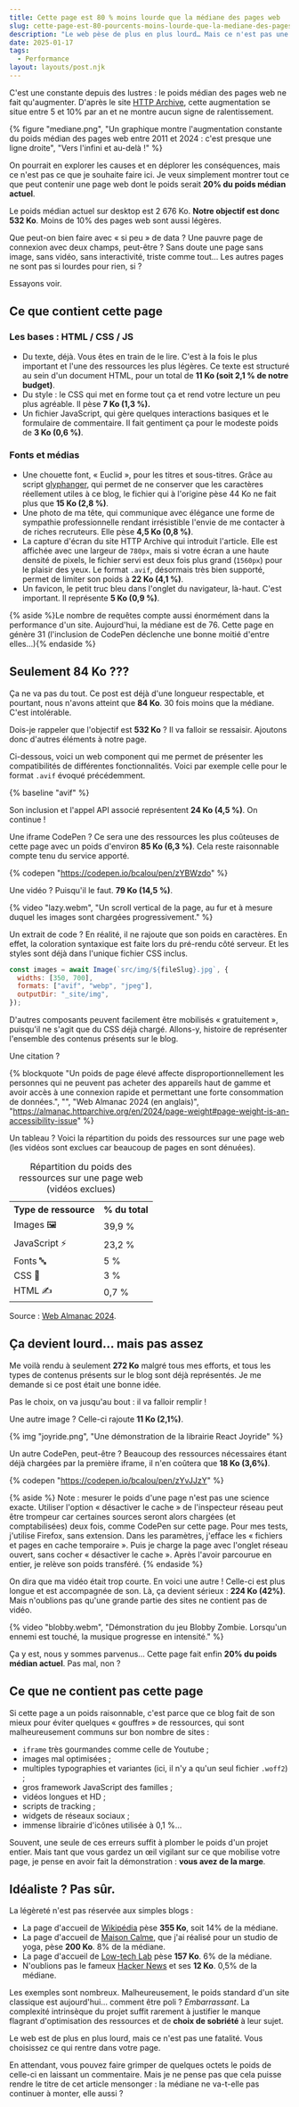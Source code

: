 ```yaml
---
title: Cette page est 80 % moins lourde que la médiane des pages web
slug: cette-page-est-80-pourcents-moins-lourde-que-la-mediane-des-pages-web
description: "Le web pèse de plus en plus lourd… Mais ce n'est pas une fatalité. Vous choisissez ce qui rentre dans votre page !"
date: 2025-01-17
tags:
  - Performance
layout: layouts/post.njk
---
```


C'est une constante depuis des lustres : le poids médian des pages web ne fait qu'augmenter. D'après le site <a href="https://httparchive.org/reports/page-weight#bytesTotal">HTTP Archive</a>, cette augmentation se situe entre 5 et 10% par an et ne montre aucun signe de ralentissement.

{% figure
  "mediane.png",
  "Un graphique montre l'augmentation constante du poids médian des pages web entre 2011 et 2024 : c'est presque une ligne droite",
  "Vers l'infini et au-delà !"
%}

On pourrait en explorer les causes et en déplorer les conséquences, mais ce n'est pas ce que je souhaite faire ici. Je veux simplement montrer tout ce que peut contenir une page web dont le poids serait **20% du poids médian actuel**.

Le poids médian actuel sur desktop est 2 676 Ko. **Notre objectif est donc 532 Ko**. Moins de 10% des pages web sont aussi légères.

Que peut-on bien faire avec « si peu » de data ? Une pauvre page de connexion avec deux champs, peut-être ? Sans doute une page sans image, sans vidéo, sans interactivité, triste comme tout… Les autres pages ne sont pas si lourdes pour rien, si ?

Essayons voir.

## Ce que contient cette page

### Les bases : HTML / CSS / JS

- Du texte, déjà. Vous êtes en train de le lire. C'est à la fois le plus important et l'une des ressources les plus légères. Ce texte est structuré au sein d'un document HTML, pour un total de **11 Ko (soit 2,1 % de notre budget)**.
- Du style : le CSS qui met en forme tout ça et rend votre lecture un peu plus agréable. Il pèse **7 Ko (1,3 %).**
- Un fichier JavaScript, qui gère quelques interactions basiques et le formulaire de commentaire. Il fait gentiment ça pour le modeste poids de **3 Ko (0,6 %)**.

### Fonts et médias

- Une chouette font, « Euclid », pour les titres et sous-titres. Grâce au script [glyphanger](https://github.com/zachleat/glyphhanger), qui permet de ne conserver que les caractères réellement utiles à ce blog, le fichier qui à l'origine pèse 44 Ko ne fait plus que **15 Ko (2,8 %)**.
- Une photo de ma tête, qui communique avec élégance une forme de sympathie professionnelle rendant irrésistible l'envie de me contacter à de riches recruteurs. Elle pèse **4,5 Ko (0,8 %)**.
- La capture d'écran du site HTTP Archive qui introduit l'article. Elle est affichée avec une largeur de `780px`, mais si votre écran a une haute densité de pixels, le fichier servi est deux fois plus grand (`1560px`) pour le plaisir des yeux. Le format `.avif`, désormais très bien supporté, permet de limiter son poids à **22 Ko (4,1 %)**.
- Un favicon, le petit truc bleu dans l'onglet du navigateur, là-haut. C'est important. Il représente **5 Ko (0,9 %)**.

{% aside %}Le nombre de requêtes compte aussi énormément dans la performance d'un site. Aujourd'hui, la médiane est de 76. Cette page en génère 31 (l'inclusion de CodePen déclenche une bonne moitié d'entre elles…){% endaside %}

## Seulement 84 Ko ???

Ça ne va pas du tout. Ce post est déjà d'une longueur respectable, et pourtant, nous n'avons atteint que **84 Ko**. 30 fois moins que la médiane. C'est intolérable.

Dois-je rappeler que l'objectif est **532 Ko** ? Il va falloir se ressaisir. Ajoutons donc d'autres éléments à notre page.

Ci-dessous, voici un web component qui me permet de présenter les compatibilités de différentes fonctionnalités. Voici par exemple celle pour le format `.avif` évoqué précédemment.

{% baseline "avif" %}

Son inclusion et l'appel API associé représentent **24 Ko (4,5 %)**. On continue !

Une iframe CodePen ? Ce sera une des ressources les plus coûteuses de cette page avec un poids d'environ **85 Ko (6,3 %)**. Cela reste raisonnable compte tenu du service apporté.

{% codepen "https://codepen.io/bcalou/pen/zYBWzdo" %}

Une vidéo ? Puisqu'il le faut. **79 Ko (14,5 %)**.

{% video
  "lazy.webm",
  "Un scroll vertical de la page, au fur et à mesure duquel les images sont chargées progressivement."
%}

Un extrait de code ? En réalité, il ne rajoute que son poids en caractères. En effet, la coloration syntaxique est faite lors du pré-rendu côté serveur. Et les styles sont déjà dans l'unique fichier CSS inclus.

```js
const images = await Image(`src/img/${fileSlug}.jpg`, {
  widths: [350, 700],
  formats: ["avif", "webp", "jpeg"],
  outputDir: "_site/img",
});
```

D'autres composants peuvent facilement être mobilisés « gratuitement », puisqu'il ne s'agit que du CSS déjà chargé. Allons-y, histoire de représenter l'ensemble des contenus présents sur le blog.

Une citation ?

{% blockquote "Un poids de page élevé affecte disproportionnellement les personnes qui ne peuvent pas acheter des appareils haut de gamme et avoir accès à une connexion rapide et permettant une forte consommation de données.", "", "Web Almanac 2024 (en anglais)", "https://almanac.httparchive.org/en/2024/page-weight#page-weight-is-an-accessibility-issue" %}

Un tableau ? Voici la répartition du poids des ressources sur une page web (les vidéos sont exclues car beaucoup de pages en sont dénuées).

<table>
  <caption>Répartition du poids des ressources sur une page web (vidéos exclues)</caption>
  <tr>
    <th scope="col">Type de ressource</th>
    <th scope="col">% du total</th>
  </tr>
  <tr>
    <td>Images 🖼️</td>
    <td>39,9 %</td>
  </tr>
  <tr>
    <td>JavaScript ⚡</td>
    <td>23,2 %</td>
  </tr>
  <tr>
    <td>Fonts 🔤</td>
    <td>5 %</td>
  </tr>
  <tr>
    <td>CSS 💄</td>
    <td>3 %</td>
  </tr>
  <tr>
    <td>HTML ✍️</td>
    <td>0,7 %</td>
  </tr>
</table>

Source : [Web Almanac 2024](https://almanac.httparchive.org/en/2024/page-weight#content-type-and-file-formats).

## Ça devient lourd… mais pas assez

Me voilà rendu à seulement **272 Ko** malgré tous mes efforts, et tous les types de contenus présents sur le blog sont déjà représentés. Je me demande si ce post était une bonne idée.

Pas le choix, on va jusqu'au bout : il va falloir remplir !

Une autre image ? Celle-ci rajoute **11 Ko (2,1%)**.

{% img
  "joyride.png",
  "Une démonstration de la librairie React Joyride"
%}

Un autre CodePen, peut-être ? Beaucoup des ressources nécessaires étant déjà chargées par la première iframe, il n'en coûtera que **18 Ko (3,6%)**.

{% codepen "https://codepen.io/bcalou/pen/zYvJJzY" %}

{% aside %}
Note : mesurer le poids d'une page n'est pas une science exacte. Utiliser l'option « désactiver le cache » de l'inspecteur réseau peut être trompeur car certaines sources seront alors chargées (et comptabilisées) deux fois, comme CodePen sur cette page. Pour mes tests, j'utilise Firefox, sans extension. Dans les paramètres, j'efface les « fichiers et pages en cache temporaire ». Puis je charge la page avec l'onglet réseau ouvert, sans cocher « désactiver le cache ». Après l'avoir parcourue en entier, je relève son poids transféré.
{% endaside %}

On dira que ma vidéo était trop courte. En voici une autre ! Celle-ci est plus longue et est accompagnée de son. Là, ça devient sérieux : **224 Ko (42%)**. Mais n'oublions pas qu'une grande partie des sites ne contient pas de vidéo.

{% video
  "blobby.webm",
  "Démonstration du jeu Blobby Zombie. Lorsqu'un ennemi est touché, la musique progresse en intensité."
%}

Ça y est, nous y sommes parvenus… Cette page fait enfin **20% du poids médian actuel**. Pas mal, non ?

## Ce que ne contient pas cette page

Si cette page a un poids raisonnable, c'est parce que ce blog fait de son mieux pour éviter quelques « gouffres » de ressources, qui sont malheureusement communs sur bon nombre de sites :
- `iframe` très gourmandes comme celle de Youtube ;
- images mal optimisées ;
- multiples typographies et variantes (ici, il n'y a qu'un seul fichier `.woff2`) ;
- gros framework JavaScript des familles ;
- vidéos longues et HD ;
- scripts de tracking ;
- widgets de réseaux sociaux ;
- immense librairie d'icônes utilisée à 0,1 %…

Souvent, une seule de ces erreurs suffit à plomber le poids d'un projet entier. Mais tant que vous gardez un œil vigilant sur ce que mobilise votre page, je pense en avoir fait la démonstration : **vous avez de la marge**.

## Idéaliste ? Pas sûr.

La légèreté n'est pas réservée aux simples blogs :
- La page d'accueil de [Wikipédia](https://fr.wikipedia.org/wiki/Wikip%C3%A9dia:Accueil_principal) pèse **355 Ko**, soit 14% de la médiane.
- La page d'accueil de [Maison Calme](https://maisoncalme.fr/), que j'ai réalisé pour un studio de yoga, pèse **200 Ko**. 8% de la médiane.
- La page d'accueil de [Low-tech Lab](https://lowtechlab.org/fr) pèse **157 Ko**. 6% de la médiane.
- N'oublions pas le fameux [Hacker News](https://news.ycombinator.com/news) et ses **12 Ko**. 0,5% de la médiane.

Les exemples sont nombreux. Malheureusement, le poids standard d'un site classique est aujourd'hui… comment être poli ? _Embarrassant_. La complexité intrinsèque du projet suffit rarement à justifier le manque flagrant d'optimisation des ressources et de **choix de sobriété** à leur sujet.

Le web est de plus en plus lourd, mais ce n'est pas une fatalité. Vous choisissez ce qui rentre dans votre page.

En attendant, vous pouvez faire grimper de quelques octets le poids de celle-ci en laissant un commentaire. Mais je ne pense pas que cela puisse rendre le titre de cet article mensonger : la médiane ne va-t-elle pas continuer à monter, elle aussi ?